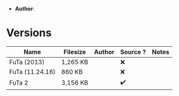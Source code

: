 - **Author**:

# Versions

| Name            | Filesize | Author | Source ? | Notes |
| --------------- | -------- | ------ | -------- | ----- |
| FuTa (2013)     | 1,265 KB |        | ❌       |       |
| FuTa (11.24.16) | 860 KB   |        | ❌       |       |
| FuTa 2          | 3,156 KB |        | ✔️         |       |

